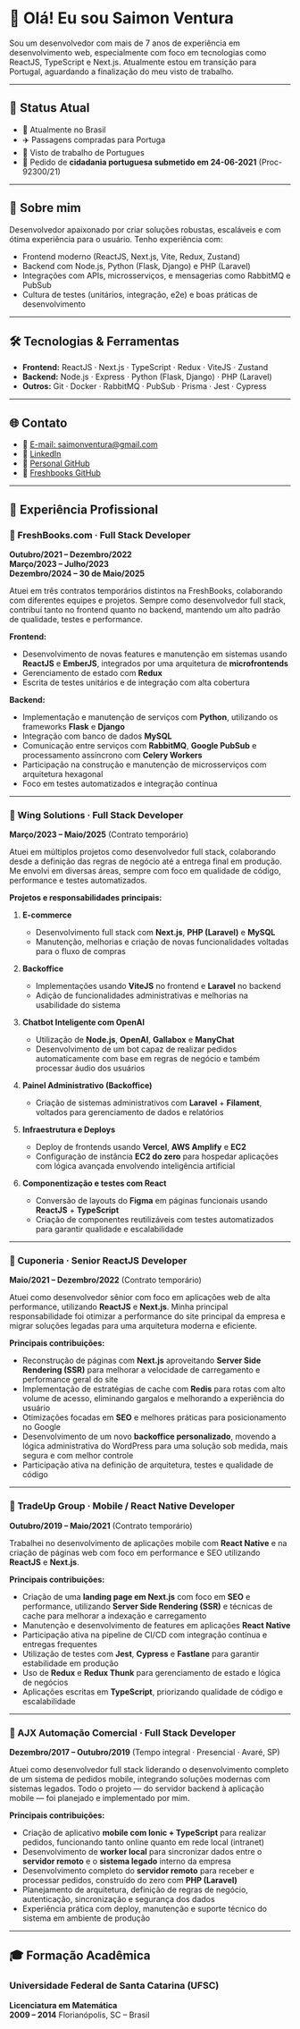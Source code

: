# 👋 Olá! Eu sou Saimon Ventura

Sou um desenvolvedor com mais de 7 anos de experiência em desenvolvimento web, especialmente com foco em tecnologias como ReactJS, TypeScript e Next.js. Atualmente estou em transição para Portugal, aguardando a finalização do meu visto de trabalho.

---

## 🛂 Status Atual

- 📍 Atualmente no Brasil
- ✈️ Passagens compradas para Portuga
- 📄 Visto de trabalho de Portugues
- 📜 Pedido de **cidadania portuguesa submetido em 24-06-2021** (Proc-92300/21)


---

## 🧠 Sobre mim

Desenvolvedor apaixonado por criar soluções robustas, escaláveis e com ótima experiência para o usuário. Tenho experiência com:

- Frontend moderno (ReactJS, Next.js, Vite, Redux, Zustand)
- Backend com Node.js, Python (Flask, Django) e PHP (Laravel)
- Integrações com APIs, microsserviços, e mensagerias como RabbitMQ e PubSub
- Cultura de testes (unitários, integração, e2e) e boas práticas de desenvolvimento

---

## 🛠️ Tecnologias & Ferramentas

- **Frontend:** ReactJS · Next.js · TypeScript · Redux · ViteJS · Zustand
- **Backend:** Node.js · Express · Python (Flask, Django) · PHP (Laravel)
- **Outros:** Git · Docker · RabbitMQ · PubSub · Prisma · Jest · Cypress

---

## 🌐 Contato

- 📧 [E-mail: saimonventura@gmail.com](mailto:saimonventura@gmail.com)
- 💼 [LinkedIn](https://www.linkedin.com/in/saimon-v-36703280/)
- 🐙 [Personal GitHub](https://github.com/saimonventura/saimon-cv)
- 🐙 [Freshbooks GitHub](https://github.com/Fresh-Saimon)


---

## 💼 Experiência Profissional

### 🏢 FreshBooks.com · Full Stack Developer  
**Outubro/2021 – Dezembro/2022**  
**Março/2023 – Julho/2023**  
**Dezembro/2024 – 30 de Maio/2025**

Atuei em três contratos temporários distintos na FreshBooks, colaborando com diferentes equipes e projetos. Sempre como desenvolvedor full stack, contribuí tanto no frontend quanto no backend, mantendo um alto padrão de qualidade, testes e performance.

**Frontend:**
- Desenvolvimento de novas features e manutenção em sistemas usando **ReactJS** e **EmberJS**, integrados por uma arquitetura de **microfrontends**
- Gerenciamento de estado com **Redux**
- Escrita de testes unitários e de integração com alta cobertura

**Backend:**
- Implementação e manutenção de serviços com **Python**, utilizando os frameworks **Flask** e **Django**
- Integração com banco de dados **MySQL**
- Comunicação entre serviços com **RabbitMQ**, **Google PubSub** e processamento assíncrono com **Celery Workers**
- Participação na construção e manutenção de microsserviços com arquitetura hexagonal
- Foco em testes automatizados e integração contínua

---

### 🏢 Wing Solutions · Full Stack Developer  
**Março/2023 – Maio/2025** (Contrato temporário)

Atuei em múltiplos projetos como desenvolvedor full stack, colaborando desde a definição das regras de negócio até a entrega final em produção. Me envolvi em diversas áreas, sempre com foco em qualidade de código, performance e testes automatizados.

**Projetos e responsabilidades principais:**

1. **E-commerce**  
   - Desenvolvimento full stack com **Next.js**, **PHP (Laravel)** e **MySQL**
   - Manutenção, melhorias e criação de novas funcionalidades voltadas para o fluxo de compras

2. **Backoffice**  
   - Implementações usando **ViteJS** no frontend e **Laravel** no backend
   - Adição de funcionalidades administrativas e melhorias na usabilidade do sistema

3. **Chatbot Inteligente com OpenAI**  
   - Utilização de **Node.js**, **OpenAI**, **Gallabox** e **ManyChat**
   - Desenvolvimento de um bot capaz de realizar pedidos automaticamente com base em regras de negócio e também processar áudio dos usuários

4. **Painel Administrativo (Backoffice)**  
   - Criação de sistemas administrativos com **Laravel** + **Filament**, voltados para gerenciamento de dados e relatórios

5. **Infraestrutura e Deploys**  
   - Deploy de frontends usando **Vercel**, **AWS Amplify** e **EC2**
   - Configuração de instância **EC2 do zero** para hospedar aplicações com lógica avançada envolvendo inteligência artificial

6. **Componentização e testes com React**  
   - Conversão de layouts do **Figma** em páginas funcionais usando **ReactJS** + **TypeScript**
   - Criação de componentes reutilizáveis com testes automatizados para garantir qualidade e escalabilidade

---

### 🏢 Cuponeria · Senior ReactJS Developer  
**Maio/2021 – Dezembro/2022** (Contrato temporário)

Atuei como desenvolvedor sênior com foco em aplicações web de alta performance, utilizando **ReactJS** e **Next.js**. Minha principal responsabilidade foi otimizar a performance do site principal da empresa e migrar soluções legadas para uma arquitetura moderna e eficiente.

**Principais contribuições:**

- Reconstrução de páginas com **Next.js** aproveitando **Server Side Rendering (SSR)** para melhorar a velocidade de carregamento e performance geral do site
- Implementação de estratégias de cache com **Redis** para rotas com alto volume de acesso, eliminando gargalos e melhorando a experiência do usuário
- Otimizações focadas em **SEO** e melhores práticas para posicionamento no Google
- Desenvolvimento de um novo **backoffice personalizado**, movendo a lógica administrativa do WordPress para uma solução sob medida, mais segura e com melhor controle
- Participação ativa na definição de arquitetura, testes e qualidade de código

---

### 🏢 TradeUp Group · Mobile / React Native Developer  
**Outubro/2019 – Maio/2021** (Contrato temporário)

Trabalhei no desenvolvimento de aplicações mobile com **React Native** e na criação de páginas web com foco em performance e SEO utilizando **ReactJS** e **Next.js**.

**Principais contribuições:**

- Criação de uma **landing page em Next.js** com foco em **SEO** e performance, utilizando **Server Side Rendering (SSR)** e técnicas de cache para melhorar a indexação e carregamento
- Manutenção e desenvolvimento de features em aplicações **React Native**
- Participação ativa na pipeline de CI/CD com integração contínua e entregas frequentes
- Utilização de testes com **Jest**, **Cypress** e **Fastlane** para garantir estabilidade em produção
- Uso de **Redux** e **Redux Thunk** para gerenciamento de estado e lógica de negócios
- Aplicações escritas em **TypeScript**, priorizando qualidade de código e escalabilidade

---

### 🏢 AJX Automação Comercial · Full Stack Developer  
**Dezembro/2017 – Outubro/2019** (Tempo integral · Presencial · Avaré, SP)

Atuei como desenvolvedor full stack liderando o desenvolvimento completo de um sistema de pedidos mobile, integrando soluções modernas com sistemas legados. Todo o projeto — do servidor backend à aplicação mobile — foi planejado e implementado por mim.

**Principais contribuições:**

- Criação de aplicativo **mobile com Ionic + TypeScript** para realizar pedidos, funcionando tanto online quanto em rede local (intranet)
- Desenvolvimento de **worker local** para sincronizar dados entre o **servidor remoto** e o **sistema legado** interno da empresa
- Desenvolvimento completo do **servidor remoto** para receber e processar pedidos, construído do zero com **PHP (Laravel)**
- Planejamento de arquitetura, definição de regras de negócio, autenticação, sincronização e segurança dos dados
- Experiência prática com deploy, manutenção e suporte técnico do sistema em ambiente de produção

---

## 🎓 Formação Acadêmica

### Universidade Federal de Santa Catarina (UFSC)  
**Licenciatura em Matemática**  
**2009 – 2014**
Florianópolis, SC – Brasil
